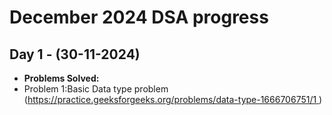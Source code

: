 # December 2024 DSA progress

## Day 1 - (30-11-2024)<br>
- **Problems Solved:**
- Problem 1:Basic Data type problem ([https://practice.geeksforgeeks.org/problems/data-type-1666706751/1
](#))
